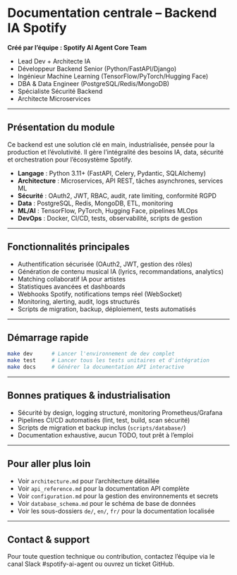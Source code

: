 # Documentation centrale – Backend IA Spotify

**Créé par l’équipe : Spotify AI Agent Core Team**
- Lead Dev + Architecte IA
- Développeur Backend Senior (Python/FastAPI/Django)
- Ingénieur Machine Learning (TensorFlow/PyTorch/Hugging Face)
- DBA & Data Engineer (PostgreSQL/Redis/MongoDB)
- Spécialiste Sécurité Backend
- Architecte Microservices

---

## Présentation du module
Ce backend est une solution clé en main, industrialisée, pensée pour la production et l’évolutivité. Il gère l’intégralité des besoins IA, data, sécurité et orchestration pour l’écosystème Spotify.

- **Langage** : Python 3.11+ (FastAPI, Celery, Pydantic, SQLAlchemy)
- **Architecture** : Microservices, API REST, tâches asynchrones, services ML
- **Sécurité** : OAuth2, JWT, RBAC, audit, rate limiting, conformité RGPD
- **Data** : PostgreSQL, Redis, MongoDB, ETL, monitoring
- **ML/AI** : TensorFlow, PyTorch, Hugging Face, pipelines MLOps
- **DevOps** : Docker, CI/CD, tests, observabilité, scripts de gestion

---

## Fonctionnalités principales
- Authentification sécurisée (OAuth2, JWT, gestion des rôles)
- Génération de contenu musical IA (lyrics, recommandations, analytics)
- Matching collaboratif IA pour artistes
- Statistiques avancées et dashboards
- Webhooks Spotify, notifications temps réel (WebSocket)
- Monitoring, alerting, audit, logs structurés
- Scripts de migration, backup, déploiement, tests automatisés

---

## Démarrage rapide
```bash
make dev      # Lancer l'environnement de dev complet
make test     # Lancer tous les tests unitaires et d'intégration
make docs     # Générer la documentation API interactive
```

---

## Bonnes pratiques & industrialisation
- Sécurité by design, logging structuré, monitoring Prometheus/Grafana
- Pipelines CI/CD automatisés (lint, test, build, scan sécurité)
- Scripts de migration et backup inclus (`scripts/database/`)
- Documentation exhaustive, aucun TODO, tout prêt à l’emploi

---

## Pour aller plus loin
- Voir `architecture.md` pour l’architecture détaillée
- Voir `api_reference.md` pour la documentation API complète
- Voir `configuration.md` pour la gestion des environnements et secrets
- Voir `database_schema.md` pour le schéma de base de données
- Voir les sous-dossiers `de/`, `en/`, `fr/` pour la documentation localisée

---

## Contact & support
Pour toute question technique ou contribution, contactez l’équipe via le canal Slack #spotify-ai-agent ou ouvrez un ticket GitHub.
